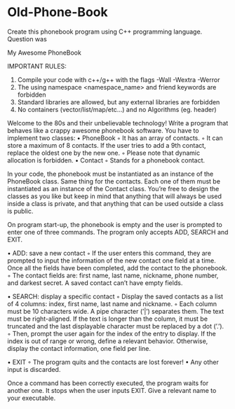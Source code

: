 # Old-Phone-Book
Create this phonebook program using C++ programming language.
Question was

My Awesome PhoneBook

IMPORTANT RULES:
1. Compile your code with c++/g++ with the flags -Wall -Wextra -Werror
2. The using namespace <namespace_name> and friend keywords are forbidden
3. Standard libraries are allowed, but any external libraries are forbidden
4. No containers (vector/list/map/etc...) and no Algorithms (eg. <algorithm> header)

Welcome to the 80s and their unbelievable technology! Write a program that behaves
like a crappy awesome phonebook software.
You have to implement two classes:
• PhoneBook
  ◦ It has an array of contacts.
  ◦ It can store a maximum of 8 contacts. If the user tries to add a 9th contact, replace the oldest one by the new one.
  ◦ Please note that dynamic allocation is forbidden.
• Contact
  ◦ Stands for a phonebook contact.

In your code, the phonebook must be instantiated as an instance of the PhoneBook
class. Same thing for the contacts. Each one of them must be instantiated as an instance
of the Contact class. You’re free to design the classes as you like but keep in mind that
anything that will always be used inside a class is private, and that anything that can be
used outside a class is public.

On program start-up, the phonebook is empty and the user is prompted to enter one
of three commands. The program only accepts ADD, SEARCH and EXIT.

• ADD: save a new contact
  ◦ If the user enters this command, they are prompted to input the information of the new contact one field at a time. Once all the fields have been completed, add the contact to the phonebook.
  ◦ The contact fields are: first name, last name, nickname, phone number, and darkest secret. A saved contact can’t have empty fields.

• SEARCH: display a specific contact
  ◦ Display the saved contacts as a list of 4 columns: index, first name, last name and nickname.
  ◦ Each column must be 10 characters wide. A pipe character (’|’) separates them. The text must be right-aligned. If the text is longer than the column, it must be truncated and the last displayable character must be replaced by a dot (’.’).
  ◦ Then, prompt the user again for the index of the entry to display. If the index is out of range or wrong, define a relevant behavior. Otherwise, display the contact information, one field per line.

• EXIT
  ◦ The program quits and the contacts are lost forever!
• Any other input is discarded.

Once a command has been correctly executed, the program waits for another one. It
stops when the user inputs EXIT.
Give a relevant name to your executable.
